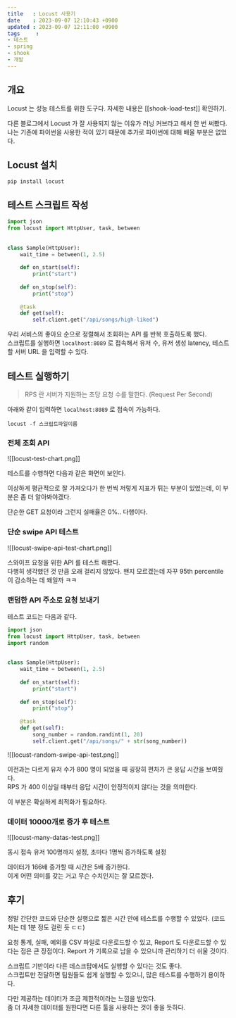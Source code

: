 ```yaml
---
title   : Locust 사용기
date    : 2023-09-07 12:10:43 +0900
updated : 2023-09-07 12:11:00 +0900
tags     : 
- 테스트
- spring
- shook
- 개발
---
```


## 개요

Locust 는 성능 테스트를 위한 도구다. 자세한 내용은 [[shook-load-test]] 확인하기.

다른 블로그에서 Locust 가 잘 사용되지 않는 이유가 러닝 커브라고 해서 한 번 써봤다.  
나는 기존에 파이썬을 사용한 적이 있기 때문에 추가로 파이썬에 대해 배울 부분은 없었다.   

## Locust 설치

```shell
pip install locust
```

## 테스트 스크립트 작성

```python
import json  
from locust import HttpUser, task, between  
  
  
class Sample(HttpUser):  
    wait_time = between(1, 2.5)  
  
    def on_start(self):  
        print("start")  
  
    def on_stop(self):  
        print("stop")  
  
    @task  
    def get(self):  
        self.client.get("/api/songs/high-liked")
```

우리 서비스의 좋아요 순으로 정렬해서 조회하는 API 를 반복 호출하도록 했다.  
스크립트를 실행하면 `localhost:8089` 로 접속해서 유저 수, 유저 생성 latency, 테스트할 서버 URL 을 입력할 수 있다.   

## 테스트 실행하기

> RPS 란 서버가 지원하는 초당 요청 수를 말한다. (Request Per Second)

아래와 같이 입력하면 `localhost:8089` 로 접속이 가능하다.

```shell
locust -f 스크립트파일이름
```

### 전체 조회 API

![[locust-test-chart.png]]

테스트를 수행하면 다음과 같은 화면이 보인다.  

이상하게 평균적으로 잘 가져오다가 한 번씩 저렇게 지표가 튀는 부분이 있었는데, 이 부분은 좀 더 알아봐야겠다. 

단순한 GET 요청이라 그런지 실패율은 0%.. 다행이다.

### 단순 swipe API 테스트

![[locust-swipe-api-test-chart.png]]

스와이프 요청을 위한 API 를 테스트 해봤다.  
다행히 생각했던 것 만큼 오래 걸리지 않았다. 왠지 모르겠는데 자꾸 95th percentile 이 감소하는 데 왜일까 ㅋㅋ

### 랜덤한 API 주소로 요청 보내기

테스트 코드는 다음과 같다.  

```python
import json  
from locust import HttpUser, task, between  
import random  
  
  
class Sample(HttpUser):  
    wait_time = between(1, 2.5)  
  
    def on_start(self):  
        print("start")  
  
    def on_stop(self):  
        print("stop")  
  
    @task  
    def get(self):  
        song_number = random.randint(1, 20)  
        self.client.get("/api/songs/" + str(song_number))
```


![[locust-random-swipe-api-test.png]]

이전과는 다르게 유저 수가 800 명이 되었을 때 굉장히 편차가 큰 응답 시간을 보여줬다.  
RPS 가 400 이상일 때부터 응답 시간이 안정적이지 않다는 것을 의미한다.  

이 부분은 확실하게 최적화가 필요하다.  

### 데이터 10000개로 증가 후 테스트

![[locust-many-datas-test.png]]

동시 접속 유저 100명까지 설정, 초마다 1명씩 증가하도록 설정

데이터가 166배 증가할 때 시간은 5배 증가한다.  
이게 어떤 의미를 갖는 거고 무슨 수치인지는 잘 모르겠다.  

## 후기

정말 간단한 코드와 단순한 실행으로 짧은 시간 안에 테스트를 수행할 수 있었다. (코드 치는 데 1분 정도 걸린 듯 ㄷㄷ)

요청 통계, 실패, 예외를 CSV 파일로 다운로드할 수 있고, Report 도 다운로드할 수 있다는 점은 큰 장점이다. Report 가 기록으로 남을 수 있으니까 관리하기 더 쉬울 것이다.  

스크립트 기반이라 다른 데스크탑에서도 실행할 수 있다는 것도 좋다.  
스크립트만 전달하면 팀원들도 쉽게 실행할 수 있으니, 많은 테스트를 수행하기 용이하다.

다만 제공하는 데이터가 조금 제한적이라는 느낌을 받았다.  
좀 더 자세한 데이터를 원한다면 다른 툴을 사용하는 것이 좋을 듯하다.